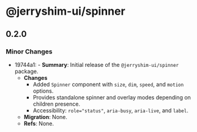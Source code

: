 # @jerryshim-ui/spinner

## 0.2.0

### Minor Changes

- 19744a1: - **Summary**: Initial release of the `@jerryshim-ui/spinner` package.
  - **Changes**
    - Added `Spinner` component with `size`, `dim`, `speed`, and `motion` options.
    - Provides standalone spinner and overlay modes depending on children presence.
    - Accessibility: `role="status"`, `aria-busy`, `aria-live`, and `label`.
  - **Migration**: None.
  - **Refs**: None.
